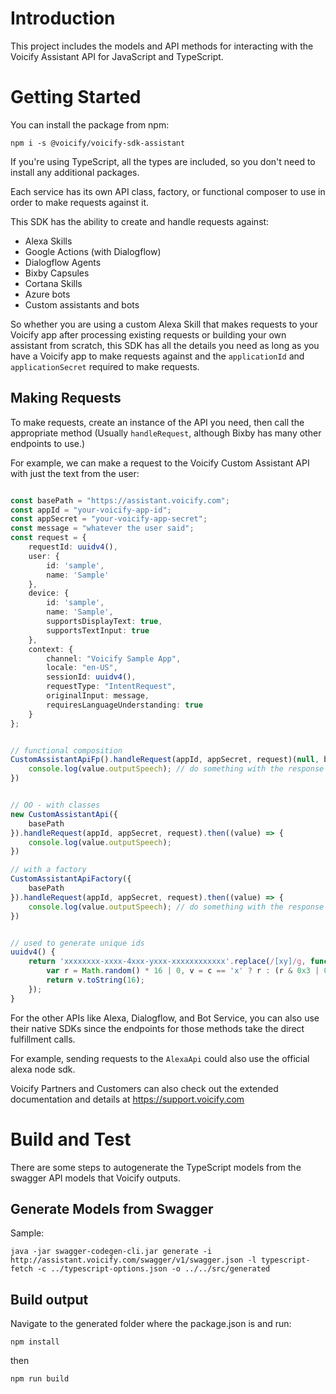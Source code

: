 # Introduction 
This project includes the models and API methods for interacting with the Voicify Assistant API for JavaScript and TypeScript.

# Getting Started

You can install the package from npm:

```
npm i -s @voicify/voicify-sdk-assistant
```

If you're using TypeScript, all the types are included, so you don't need to install any additional packages.


Each service has its own API class, factory, or functional composer to use in order to make requests against it. 

This SDK has the ability to create and handle requests against:
- Alexa Skills
- Google Actions (with Dialogflow)
- Dialogflow Agents
- Bixby Capsules
- Cortana Skills
- Azure bots
- Custom assistants and bots

So whether you are using a custom Alexa Skill that makes requests to your Voicify app after processing existing requests or building your own assistant from scratch, this SDK has all the details you need as long as you have a Voicify app to make requests against and the `applicationId` and `applicationSecret` required to make requests.

## Making Requests

To make requests, create an instance of the API you need, then call the appropriate method (Usually `handleRequest`, although Bixby has many other endpoints to use.)

For example, we can make a request to the Voicify Custom Assistant API with just the text from the user:


```typeScript

const basePath = "https://assistant.voicify.com";
const appId = "your-voicify-app-id";
const appSecret = "your-voicify-app-secret";
const message = "whatever the user said";
const request = {
    requestId: uuidv4(),
    user: {
        id: 'sample',
        name: 'Sample'
    },
    device: {
        id: 'sample',
        name: 'Sample',
        supportsDisplayText: true,
        supportsTextInput: true
    },
    context: {
        channel: "Voicify Sample App",
        locale: "en-US",
        sessionId: uuidv4(),
        requestType: "IntentRequest",
        originalInput: message,
        requiresLanguageUnderstanding: true
    }
};


// functional composition
CustomAssistantApiFp().handleRequest(appId, appSecret, request)(null, basePath).then((value) => {
    console.log(value.outputSpeech); // do something with the response content
})


// OO - with classes
new CustomAssistantApi({
    basePath
}).handleRequest(appId, appSecret, request).then((value) => {
    console.log(value.outputSpeech);
})

// with a factory
CustomAssistantApiFactory({
    basePath
}).handleRequest(appId, appSecret, request).then((value) => {
    console.log(value.outputSpeech); // do something with the response content
})


// used to generate unique ids
uuidv4() {
    return 'xxxxxxxx-xxxx-4xxx-yxxx-xxxxxxxxxxxx'.replace(/[xy]/g, function (c) {
        var r = Math.random() * 16 | 0, v = c == 'x' ? r : (r & 0x3 | 0x8);
        return v.toString(16);
    });
}

```

For the other APIs like Alexa, Dialogflow, and Bot Service, you can also use their native SDKs since the endpoints for those methods take the direct fulfillment calls.

For example, sending requests to the `AlexaApi` could also use the official alexa node sdk.


Voicify Partners and Customers can also check out the extended documentation and details at https://support.voicify.com

# Build and Test
There are some steps to autogenerate the TypeScript models from the swagger API models that Voicify outputs.

## Generate Models from Swagger

Sample:

```
java -jar swagger-codegen-cli.jar generate -i http://assistant.voicify.com/swagger/v1/swagger.json -l typescript-fetch -c ../typescript-options.json -o ../../src/generated
```

## Build output

Navigate to the generated folder where the package.json is and run:

```
npm install
```

then

```
npm run build
```